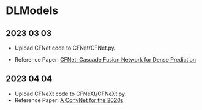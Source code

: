 # DLModels
## 2023 03 03
+ Upload CFNet code to CFNet/CFNet.py.

+ Reference Paper: [CFNet: Cascade Fusion Network for Dense Prediction](https://arxiv.org/abs/2302.06052)

## 2023 04 04
+ Upload CFNeXt code to CFNeXt/CFNeXt.py.
+ Reference Paper: [A ConvNet for the 2020s](https://arxiv.org/pdf/2201.03545.pdf)

